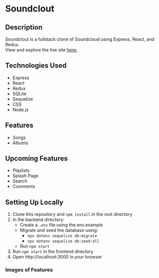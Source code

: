 # Soundclout

## Description

Soundclout is a fullstack clone of Soundcloud using Express, React, and Redux.  
View and explore the live site [here:](https://sound-clout.herokuapp.com)

## Technologies Used

* Express
* React
* Redux
* SQLite
* Sequelize
* CSS
* Node.js

## Features

* Songs
* Albums

## Upcoming Features

* Playlists
* Splash Page
* Search
* Comments

## Setting Up Locally
1. Clone this repository and ```npm install``` in the root directory
2. In the backend directory:
    * Create a ```.env``` file using the env.example
    * Migrate and seed the database using:
        * ```npx dotenv sequelize db:migrate```
        * ```npx dotenv sequelize db:seed:all```
    * Run ```npm start```
3. Run ```npm start``` in the frontend directory
4. Open http://localhost:3000 in your browser


### Images of Features
